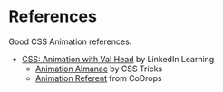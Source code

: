 # References

Good CSS Animation references.

* [CSS: Animation with Val Head](https://www.linkedin.com/learning/css-animation/) by LinkedIn Learning
  * [Animation Almanac](https://css-tricks.com/almanac/properties/a/animation/) by CSS Tricks
  * [Animation Referent](https://tympanus.net/codrops/css_reference/animation/) from CoDrops

